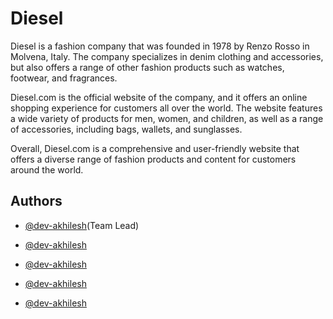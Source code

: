 # Diesel

Diesel is a fashion company that was founded in 1978 by Renzo Rosso in Molvena, Italy. The company specializes in denim clothing and accessories, but also offers a range of other fashion products such as watches, footwear, and fragrances.

Diesel.com is the official website of the company, and it offers an online shopping experience for customers all over the world. The website features a wide variety of products for men, women, and children, as well as a range of accessories, including bags, wallets, and sunglasses.

Overall, Diesel.com is a comprehensive and user-friendly website that offers a diverse range of fashion products and content for customers around the world.



## Authors

- [@dev-akhilesh](https://github.com/dev-akhilesh)(Team Lead)

- [@dev-akhilesh](https://github.com/dev-akhilesh)

- [@dev-akhilesh](https://github.com/dev-akhilesh)

- [@dev-akhilesh](https://github.com/dev-akhilesh)

- [@dev-akhilesh](https://github.com/dev-akhilesh)
